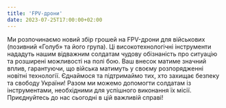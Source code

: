 ```yaml
---
title: 'FPV-дрони'
date: 2023-07-25T17:00:00+02:00
---
```


Ми розпочинаємо новий збір грошей на FPV-дрони для військових (позивний «Голуб» та його група).
Ці високотехнологічні інструменти нададуть нашим відважним солдатам чудову обізнаність про ситуацію та розширені можливості на полі бою.
Ваш внесок матиме значний вплив, гарантуючи, що війська матимуть у своєму розпорядженні новітні технології.
Єднаймося та підтримаймо тих, хто захищає безпеку та свободу України!
Разом ми можемо допомогти солдатам із інструментами, необхідними для успішного виконання їх місії.
Приєднуйтесь до нас сьогодні в цій важливій справі!
